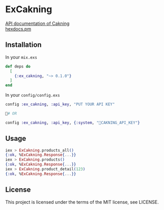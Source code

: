 # ExCakning

[API documentation of Cakning](https://cakning.com/pusat-bantuan/dokumentasi-api)  
[hexdocs.pm](https://hexdocs.pm/ex_cakning)

## Installation

In your `mix.exs`

```elixir
def deps do
  [
    {:ex_cakning, "~> 0.1.0"}
  ]
end
```

In your `config/config.exs`

```elixir
config :ex_cakning, :api_key, "PUT YOUR API KEY"

# OR

config :ex_cakning, :api_key, {:system, "CAKNING_API_KEY"}
```

## Usage

```elixir
iex > ExCakning.products_all()
{:ok, %ExCakning.Response{...}}
iex > ExCakning.products()
{:ok, %ExCakning.Response{...}}
iex > ExCakning.product_detail(123)
{:ok, %ExCakning.Response{...}}
```

## License

This project is licensed under the terms of the MIT license, see LICENSE.
